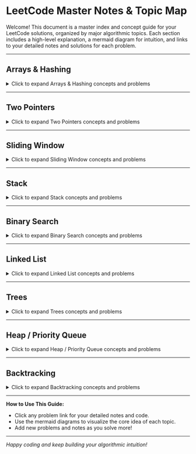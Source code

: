 # LeetCode Master Notes & Topic Map

Welcome! This document is a master index and concept guide for your LeetCode solutions, organized by major algorithmic topics. Each section includes a high-level explanation, a mermaid diagram for intuition, and links to your detailed notes and solutions for each problem.

---

## Arrays & Hashing
<details>
<summary>Click to expand Arrays & Hashing concepts and problems</summary>

### Concept Overview
Arrays are the foundation of most coding problems. Hashing (using dictionaries/sets) allows for fast lookups and deduplication.

### [📘 Detailed Notes](./notes/Notes_Arrays_and_Hashing.md)

### Main Code Idea
Use arrays for sequential data, and hash tables for O(1) lookups, frequency counting, and deduplication.

<details>
<summary>Visual Pattern</summary>

```mermaid
graph TD
    A[Array] --> B[Hash Table]
    B --> C[O(1) Lookup]
    A --> D[Two Pointers]
    A --> E[Sliding Window]
```
</details>

### Common Patterns
- Frequency counting with hash maps
- Two-pass hash table technique
- Set operations for deduplication
- In-place array modifications

### Problems by Difficulty
<details>
<summary>Easy</summary>

- [1. Two Sum](./1/README.md)
- [242. Valid Anagram](./242/README.md)
</details>

<details>
<summary>Medium</summary>

- [49. Group Anagrams](./49/README.md)
- [238. Product of Array Except Self](./238/README.md)
- [347. Top K Frequent Elements](./347/README.md)
</details>

<details>
<summary>Hard</summary>

- [128. Longest Consecutive Sequence](./128/README.md)
</details>

### Quick Tips
- Always consider using a hash table for O(1) lookups
- Use sets for quick membership testing
- Consider space-time tradeoffs
</details>

---

## Two Pointers
<details>
<summary>Click to expand Two Pointers concepts and problems</summary>

### Concept Overview
Use two indices to scan through data, often from both ends or to maintain a window.

### [📘 Detailed Notes](./notes/Notes_Two_Pointers.md)

### Main Code Idea
Move pointers inward/outward to find pairs, reverse arrays, or partition data.

<details>
<summary>Visual Pattern</summary>

```mermaid
graph LR
    A[Start] --i--> B[Array]
    B --j--> C[End]
    A --i<j--> C
```
</details>

### Common Patterns
- Opposite direction pointers
- Fast & slow pointers
- Multiple array traversal
- Sliding window initialization

### Problems by Difficulty
<details>
<summary>Easy</summary>

- [125. Valid Palindrome](./125/README.md)
- [167. Two Sum II - Input Array Is Sorted](./167/README.md)
</details>

<details>
<summary>Medium</summary>

- [15. 3Sum](./15/README.md)
- [19. Remove Nth Node From End of List](./19/README.md)
</details>

<details>
<summary>Coming Soon</summary>

- [26. Remove Duplicates from Sorted Array](#) *(add if available)*
</details>

### Quick Tips
- Consider both directions (inward/outward)
- Watch for off-by-one errors
- Handle edge cases carefully
</details>

---

## Sliding Window
<details>
<summary>Click to expand Sliding Window concepts and problems</summary>

### Concept Overview
Maintain a window over a subset of data to solve substring/subarray problems efficiently.

### [📘 Detailed Notes](./notes/Notes_Sliding_Window.md)

### Main Code Idea
Expand and contract the window to maintain a property (e.g., unique elements, sum, etc.).

<details>
<summary>Visual Pattern</summary>

```mermaid
graph TD
    A[Left] --> B[Window]
    B --> C[Right]
    B -.expand.-> C
    B -.shrink.-> A
```
</details>

### Common Patterns
- Fixed size window
- Variable size window
- Character frequency counting
- Dynamic window conditions

### Problems by Difficulty
<details>
<summary>Easy</summary>

- [121. Best Time to Buy and Sell Stock](./121/README.md)
</details>

<details>
<summary>Medium</summary>

- [3. Longest Substring Without Repeating Characters](./3/README.md)
- [424. Longest Repeating Character Replacement](./424/README.md)
- [567. Permutation in String](./567/README.md)
</details>

### Quick Tips
- Track window state efficiently (hash map/set)
- Know when to expand vs contract
- Consider both fixed and variable windows
</details>

---

## Stack
<details>
<summary>Click to expand Stack concepts and problems</summary>

### Concept Overview
LIFO (Last In, First Out) structure for parsing, backtracking, and expression evaluation.

### [📘 Detailed Notes](./notes/Notes_Stack.md)

### Main Code Idea
Use a stack to match parentheses, evaluate expressions, or track state.

<details>
<summary>Visual Pattern</summary>

```mermaid
graph TD
    A[Push] --> B[Stack]
    B --> C[Pop]
    B --> D[Top]
```
</details>

### Common Patterns
- Parentheses matching
- Expression evaluation
- Monotonic stack
- Min/max tracking
- History tracking

### Problems by Difficulty
<details>
<summary>Easy</summary>

- [20. Valid Parentheses](./20/README.md)
- [155. Min Stack](./155/README.md)
</details>

<details>
<summary>Medium</summary>

- [150. Evaluate Reverse Polish Notation](./150/README.md)
- [739. Daily Temperatures](./739/README.md)
</details>

### Quick Tips
- Always check for empty stack before popping
- Consider using auxiliary stacks for min/max
- Watch for nested structure patterns
- Remember LIFO property for history tracking
</details>

---

## Binary Search
<details>
<summary>Click to expand Binary Search concepts and problems</summary>

### Concept Overview
Efficiently search sorted data by halving the search space each step.

### [📘 Detailed Notes](./notes/Notes_Binary_Search.md)

### Main Code Idea
Use left/right pointers and mid calculation to find targets or boundaries.

<details>
<summary>Visual Pattern</summary>

```mermaid
graph TD
    A[Start] --> B[Mid]
    B --> C[Left]
    B --> D[Right]
```
</details>

### Common Patterns
- Classic binary search
- Left/right boundary search
- Rotated array search
- Matrix binary search
- Search on answer space

### Problems by Difficulty
<details>
<summary>Easy</summary>

- [704. Binary Search](./704/README.md)
</details>

<details>
<summary>Medium</summary>

- [33. Search in Rotated Sorted Array](./33/README.md)
- [74. Search 2D Matrix](./74/README.md)
- [875. Koko Eating Bananas](./875/README.md)
</details>

<details>
<summary>Hard</summary>

- [153. Find Minimum in Rotated Sorted Array](./153/README.md)
</details>

### Quick Tips
- Always handle integer overflow with `mid = left + (right - left) // 2`
- Consider both inclusive `[left, right]` and exclusive `[left, right)` ranges
- Watch for infinite loops in while conditions
- Remember binary search can be used on answer spaces too
</details>

---

## Linked List
<details>
<summary>Click to expand Linked List concepts and problems</summary>

### Concept Overview
Sequential data structure with nodes pointing to the next (and sometimes previous) node.

### [📘 Detailed Notes](./notes/Notes_Linked_Lists.md)

### Main Code Idea
Use pointers to traverse, reverse, or manipulate nodes.

<details>
<summary>Visual Pattern</summary>

```mermaid
graph TD
    A[Head] --> B[Node1]
    B --> C[Node2]
    C --> D[Node3]
```
</details>

### Common Patterns
- Dummy node technique
- Fast & slow pointers
- Multiple pointer manipulation
- Recursion vs iteration

### Problems by Difficulty
<details>
<summary>Easy</summary>

- [21. Merge Two Sorted Lists](./21/README.md)
- [141. Linked List Cycle](./141/README.md)
- [206. Reverse Linked List](./206/README.md)
</details>

<details>
<summary>Medium</summary>

- [2. Add Two Numbers](./2/README.md)
- [19. Remove Nth Node From End of List](./19/README.md)
- [143. Reorder List](./143/README.md)
</details>

<details>
<summary>Hard</summary>

- [146. LRU Cache](./146/README.md)
</details>

### Quick Tips
- Use dummy nodes for cleaner head manipulation
- Save next pointers before modifying links
- Consider both iterative and recursive approaches
</details>

---

## Trees
<details>
<summary>Click to expand Trees concepts and problems</summary>

### Concept Overview
Hierarchical data structures with parent-child relationships, perfect for representing nested or hierarchical data.

### [📘 Detailed Notes](./notes/Notes_Trees.md)

### Main Code Idea
Use recursion or BFS/DFS to traverse, search, or modify trees. Master the recursive patterns for most tree problems.

<details>
<summary>Visual Pattern</summary>

```mermaid
graph TD
    A[Root] --> B[Left Subtree]
    A --> C[Right Subtree]
    B --> D[DFS: Depth First]
    C --> E[BFS: Breadth First]
    D --> F[Preorder/Inorder/Postorder]
    E --> G[Level Order]
```
</details>

### Common Patterns
- Recursive tree traversal (DFS)
- Level-order traversal (BFS)
- Path tracking and state passing
- BST property utilization
- Bottom-up vs top-down recursion

### Problems by Difficulty
<details>
<summary>Easy</summary>

- [100. Same Tree](./100/README.md)
- [104. Maximum Depth of Binary Tree](./104/README.md)
- [110. Balanced Binary Tree](./110/README.md)
- [226. Invert Binary Tree](./226/README.md)
- [235. Lowest Common Ancestor of a BST](./235/README.md)
</details>

<details>
<summary>Medium</summary>

- [98. Validate Binary Search Tree](./98/README.md)
- [102. Binary Tree Level Order Traversal](./102/README.md)
- [230. Kth Smallest Element in a BST](./230/README.md)
- [543. Diameter of Binary Tree](./543/README.md)
- [572. Subtree of Another Tree](./572/README.md)
- [1448. Count Good Nodes in Binary Tree](./1448/README.md)
</details>

### Quick Tips
- Most tree problems use recursion naturally
- Consider both DFS and BFS approaches
- Pass state through recursion parameters
- Use BST properties for efficient searches
- Watch for null node edge cases
</details>

---

## Heap / Priority Queue
<details>
<summary>Click to expand Heap / Priority Queue concepts and problems</summary>

### Concept Overview
Specialized tree-based structure for efficiently retrieving the min/max element, perfect for top-k problems and priority-based processing.

### [📘 Detailed Notes](./notes/Notes_Heap.md)

### Main Code Idea
Use a heap to maintain dynamic access to extremes (min/max). Master the top-k pattern and max-heap simulation.

<details>
<summary>Visual Pattern</summary>

```mermaid
graph TD
    A[Heap] --> B[Min-Heap Default]
    A --> C[Max-Heap Simulated]
    B --> D[heappush]
    B --> E[heappop]
    C --> F[Negate values: -x]
    C --> G[Remember to negate back]
    B --> H[Perfect for Kth Largest]
    C --> I[Perfect for Kth Smallest]
```
</details>

### Common Patterns
- Top-k element problems
- Streaming data processing
- Priority queue operations
- Max-heap simulation with negation
- Merge k sorted structures

### Problems by Difficulty
<details>
<summary>Easy</summary>

- [703. Kth Largest Element in a Stream](./703/README.md)
- [1046. Last Stone Weight](./1046/README.md)
</details>

<details>
<summary>Medium</summary>

- [215. Kth Largest Element in an Array](./215/README.md)
- [347. Top K Frequent Elements](./347/README.md)
- [621. Task Scheduler](./621/README.md)
- [973. K Closest Points to Origin](./973/README.md)
</details>

### Quick Tips
- Python heapq is min-heap only - negate for max-heap
- Use heap for top-k problems efficiently
- Keep heap size at k for optimal space
- Remember heap[0] gives minimum (don't pop if just peeking)
- Use heapify() for bulk initialization
</details>

---

## Backtracking
<details>
<summary>Click to expand Backtracking concepts and problems</summary>

### Concept Overview
Systematically search for solutions by exploring all possibilities and backtracking when paths fail. Essential for combinatorial and constraint satisfaction problems.

### [📘 Detailed Notes](./notes/Notes_Backtracking.md)

### Main Code Idea
Build solutions incrementally using the choose-explore-unchoose pattern. Master the recursive template for combinations and permutations.

<details>
<summary>Visual Pattern</summary>

```mermaid
graph TD
    A[Start State] --> B[Choose Option]
    B --> C[Recurse with Choice]
    C --> D{Valid Solution?}
    D --Yes--> E[Add to Results]
    D --No/Continue--> F[More Choices?]
    F --Yes--> G[Unchoose & Try Next]
    F --No--> H[Backtrack Up]
    G --> B
    H --> I[Return to Previous Level]
```
</details>

### Common Patterns
- Choose-Explore-Unchoose template
- Constraint checking and early pruning
- Duplicate handling with sorting
- Path copying for result collection
- State restoration after recursion

### Problems by Difficulty
<details>
<summary>Easy</summary>

- [17. Letter Combinations of a Phone Number](./17/README.md)
- [22. Generate Parentheses](./22/README.md)
</details>

<details>
<summary>Medium</summary>

- [39. Combination Sum](./39/README.md)
- [40. Combination Sum II](./40/README.md)
- [46. Permutations](./46/README.md)
- [78. Subsets](./78/README.md)
- [90. Subsets II](./90/README.md)
- [131. Palindrome Partitioning](./131/README.md)
- [79. Word Search](./79/README.md)
</details>

### Quick Tips
- Always copy the path when adding to results: `result.append(path.copy())`
- Sort input arrays to handle duplicates easier
- Use start index for combinations, boolean array for permutations
- Implement early pruning to optimize performance
- Remember the backtrack step: `path.pop()`
</details>

---

**How to Use This Guide:**
- Click any problem link for your detailed notes and code.
- Use the mermaid diagrams to visualize the core idea of each topic.
- Add new problems and notes as you solve more!

---

*Happy coding and keep building your algorithmic intuition!*
